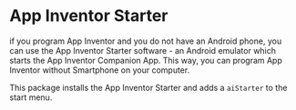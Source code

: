App Inventor Starter
====================

if you program App Inventor and you do not have an Android phone,
you can use the App Inventor Starter software - an Android emulator
which starts the App Inventor Companion App.
This way, you can program App Inventor without Smartphone on your computer.

This package installs the App Inventor Starter and adds a `aiStarter` to
the start menu.
